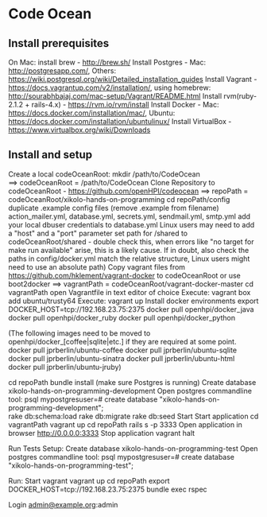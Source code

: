 Code Ocean
==========

## Install prerequisites
On Mac: install brew - http://brew.sh/
Install Postgres - Mac: http://postgresapp.com/, Others: https://wiki.postgresql.org/wiki/Detailed_installation_guides
Install Vagrant - https://docs.vagrantup.com/v2/installation/, using homebrew: http://sourabhbajaj.com/mac-setup/Vagrant/README.html
Install rvm(ruby-2.1.2 + rails-4.x) - https://rvm.io/rvm/install
Install Docker - Mac: https://docs.docker.com/installation/mac/, Ubuntu: https://docs.docker.com/installation/ubuntulinux/
Install VirtualBox - https://www.virtualbox.org/wiki/Downloads

## Install and setup
Create a local codeOceanRoot:   mkdir /path/to/CodeOcean  
==> codeOceanRoot = /path/to/CodeOcean 
Clone Repository to codeOceanRoot - https://github.com/openHPI/codeocean
==> repoPath = codeOceanRoot/xikolo-hands-on-programming
cd repoPath/config
duplicate .example config files (remove .example from filename)
action_mailer.yml, database.yml, secrets.yml, sendmail.yml, smtp.yml
add your local dbuser credentials to database.yml
Linux users may need to add a "host" and a "port" parameter
set path for /shared to codeOceanRoot/shared - double check this, when errors like "no target for make run available" arise, this is a likely cause. If in doubt, also check the paths in config/docker.yml match the relative structure, Linux users might need to use an absolute path)
Copy vagrant files from https://github.com/hklement/vagrant-docker to codeOceanRoot or use boot2docker
==> vagrantPath = codeOceanRoot/vagrant-docker-master
cd vagrantPath
open Vagrantfile in text editor of choice
Execute: vagrant box add ubuntu/trusty64
Execute: vagrant up
Install docker environments
export DOCKER_HOST=tcp://192.168.23.75:2375
docker pull openhpi/docker_java
docker pull openhpi/docker_ruby
docker pull openhpi/docker_python

(The following images need to be moved to openhpi/docker_[coffee|sqlite|etc.] if they are required at some point.
docker pull jprberlin/ubuntu-coffee
docker pull jprberlin/ubuntu-sqlite
docker pull jprberlin/ubuntu-sinatra
docker pull jprberlin/ubuntu-html
docker pull jprberlin/ubuntu-jruby)

cd repoPath
bundle install
 (make sure Postgres is running)
Create database xikolo-hands-on-programming-development
Open postgres commandline tool: psql
mypostgresuser=# create database "xikolo-hands-on-programming-development";   
rake db:schema:load 
rake db:migrate
rake db:seed
Start
Start application
cd vagrantPath
vagrant up
cd repoPath
rails s -p 3333
Open application in browser
http://0.0.0.0:3333
Stop application
vagrant halt

Run Tests
Setup:
Create database xikolo-hands-on-programming-test
Open postgres commandline tool: psql
mypostgresuser=# create database "xikolo-hands-on-programming-test"; 

Run:
Start vagrant
vagrant up
cd repoPath
export DOCKER_HOST=tcp://192.168.23.75:2375
bundle exec rspec

Login
admin@example.org:admin
